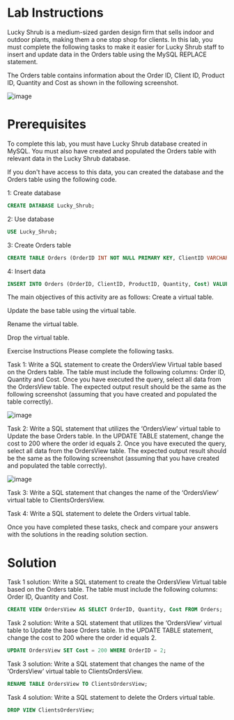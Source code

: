 # Lab Instructions

Lucky Shrub is a medium-sized garden design firm that sells indoor and outdoor plants, making them a one stop shop for clients. In this lab, you must complete the following tasks to make it easier for Lucky Shrub staff to insert and update data in the Orders table using the MySQL REPLACE statement.

The Orders table contains information about the Order ID, Client ID, Product ID, Quantity and Cost as shown in the following screenshot.

![image](https://github.com/janaom/Meta-Database-Engineer-Professional-Certificate/assets/83917694/dcd4e3a0-035f-443f-b34a-9973126fd954)


# Prerequisites

To complete this lab, you must have Lucky Shrub database created in MySQL. You must also have created and populated the Orders table with relevant data in the Lucky Shrub database.

If you don't have access to this data, you can created the database and the Orders table using the following code.

1: Create database
```SQL
CREATE DATABASE Lucky_Shrub;
```
2: Use database

```SQL
USE Lucky_Shrub; 
```
3: Create Orders table

```SQL
CREATE TABLE Orders (OrderID INT NOT NULL PRIMARY KEY, ClientID VARCHAR(10), ProductID VARCHAR(10), Quantity INT, Cost DECIMAL(6, 2));
```
4: Insert data

```SQL
INSERT INTO Orders (OrderID, ClientID, ProductID, Quantity, Cost) VALUES (1, "Cl1", "P1", 10, 500), (2, "Cl2", "P2", 5, 100), (3, "Cl3", "P3", 20, 800), (4, "Cl4", "P4", 15, 150), (5, "Cl3", "P3", 10, 450), (6, "Cl2", "P2", 5, 800), (7, "Cl1", "P4", 22, 1200), (8, "Cl1", "P1", 15, 150);
```
The main objectives of this activity are as follows:
Create a virtual table.

Update the base table using the virtual table.

Rename the virtual table.

Drop the virtual table.

Exercise Instructions
Please complete the following tasks.

Task 1: Write a SQL statement to create the OrdersView Virtual table based on the Orders table. The table must include the following columns: Order ID, Quantity and Cost. Once you have executed the query, select all data from the OrdersView table. The expected output result should be the same as the following screenshot (assuming that you have created and populated the table correctly).

![image](https://github.com/janaom/Meta-Database-Engineer-Professional-Certificate/assets/83917694/b69f7e14-4937-4c2f-8fd0-ae2b4a5cb08f)


Task 2: Write a SQL statement that utilizes the ‘OrdersView’ virtual table to Update the base Orders table. In the UPDATE TABLE statement, change the cost to 200 where the order id equals 2. Once you have executed the query, select all data from the OrdersView table. The expected output result should be the same as the following screenshot (assuming that you have created and populated the table correctly).

![image](https://github.com/janaom/Meta-Database-Engineer-Professional-Certificate/assets/83917694/eb2d0cbd-29d6-459a-9f8b-d083c80dc53f)


Task 3: Write a SQL statement that changes the name of the ‘OrdersView’ virtual table to ClientsOrdersView.

Task 4: Write a SQL statement to delete the Orders virtual table.

Once you have completed these tasks, check and compare your answers with the solutions in the reading solution section.

# Solution

Task 1 solution: Write a SQL statement to create the OrdersView Virtual table based on the Orders table. The table must include the following columns: Order ID, Quantity and Cost.  
```SQL
CREATE VIEW OrdersView AS SELECT OrderID, Quantity, Cost FROM Orders;
```

Task 2 solution: Write a SQL statement that utilizes the ‘OrdersView’ virtual table to Update the base Orders table. In the UPDATE TABLE statement, change the cost to 200 where the order id equals 2.  
```SQL
UPDATE OrdersView SET Cost = 200 WHERE OrderID = 2;
```

Task 3 solution: Write a SQL statement that changes the name of the ‘OrdersView’ virtual table to ClientsOrdersView.  
```SQL
RENAME TABLE OrdersView TO ClientsOrdersView;
```

Task 4 solution: Write a SQL statement to delete the Orders virtual table.   
```SQL
DROP VIEW ClientsOrdersView;
```



